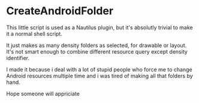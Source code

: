 CreateAndroidFolder
===================


This little script is used as a Nautilus plugin, but it's absolutly trivial to make it a normal shell script.

It just makes as many density folders as selected, for drawable or layout. It's not smart enough to combine different resource query except density identifier.

I made it because i deal with a lot of stupid people who force me to change Android resources multiple time and i was tired of making all that folders by hand. 


Hope someone will appriciate
